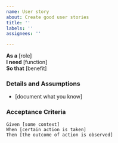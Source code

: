 ```yaml
---
name: User story
about: Create good user stories
title: ''
labels: ''
assignees: ''

---
```


**As a** [role]  
**I need** [function]  
**So that** [benefit]  
   
### Details and Assumptions
* [document what you know]

### Acceptance Criteria  

 ```gherkin
 Given [some context]
 When [certain action is taken]
 Then [the outcome of action is observed]
 ```
